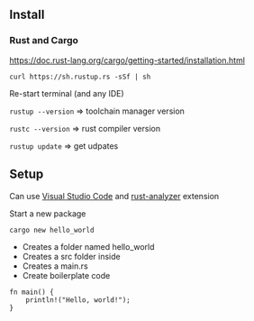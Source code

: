 ## Install

### Rust and Cargo

https://doc.rust-lang.org/cargo/getting-started/installation.html

`curl https://sh.rustup.rs -sSf | sh`

Re-start terminal (and any IDE)

`rustup --version` => toolchain manager version

`rustc --version` => rust compiler version

`rustup update` => get udpates

## Setup

Can use [Visual Studio Code](https://code.visualstudio.com/docs/languages/rust) and [rust-analyzer](https://marketplace.visualstudio.com/items?itemName=rust-lang.rust-analyzer) extension

Start a new package

`cargo new hello_world`
  - Creates a folder named hello_world
  - Creates a src folder inside
  - Creates a main.rs
  - Create boilerplate code

  ```
  fn main() {
      println!("Hello, world!");
  }
  ```